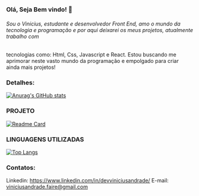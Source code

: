 ### Olá, Seja Bem vindo! 👋

###### Sou o Vinicius, estudante e desenvolvedor Front End, amo o mundo da tecnologia e programação e por aqui deixarei os meus projetos, atualmente trabalho com
tecnologias como: Html, Css, Javascript e React. Estou buscando me aprimorar neste vasto mundo da programação e empolgado para criar ainda mais projetos!

### Detalhes:
[![Anurag's GitHub stats](https://github-readme-stats.vercel.app/api?username=iViniciusAndrade&show_icons=true&theme=dark)](https://github.com/anuraghazra/github-readme-stats)

### PROJETO

[![Readme Card](https://github-readme-stats.vercel.app/api/pin/?username=iViniciusAndrade&repo=Tik-tok-Project&theme=dark
)]([[https://github.com/anuraghazra/github-readme-stats](https://github.com/iViniciusAndrade/Tik-tok-Project)](https://github.com/iViniciusAndrade/Tik-tok-Project))

### LINGUAGENS UTILIZADAS

[![Top Langs](https://github-readme-stats.vercel.app/api/top-langs/?username=iViniciusAndrade&layout=compact&theme=dark)](https://github.com/anuraghazra/github-readme-stats)

### Contatos:
Linkedin: https://www.linkedin.com/in/devviniciusandrade/
E-mail: viniciusandrade.faire@gmail.com
